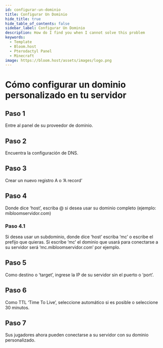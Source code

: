 ```yaml
---
id: configurar-un-dominio
title: Configurar Un Dominio
hide_title: true
hide_table_of_contents: false
sidebar_label: Configurar Un Dominio
description: How do I find you when I cannot solve this problem
keywords:
  - Template
  - Bloom.host
  - Pterodactyl Panel
  - Minecraft
image: https://bloom.host/assets/images/logo.png
---
```

# Cómo configurar un dominio personalizado en tu servidor

## Paso 1
Entre al panel de su proveedor de dominio.

## Paso 2
Encuentra la configuración de DNS.

## Paso 3
Crear un nuevo registro A o ‘A record’

## Paso 4
Donde dice ‘host’, escriba @ si desea usar su dominio completo (ejemplo: mibloomservidor.com)

### Paso 4.1
Si desea usar un subdominio, donde dice ‘host’ escriba ‘mc’ o escribe el prefijo que quieras. Si escribe ‘mc’ el dominio que usará para conectarse a su servidor será ‘mc.mibloomservidor.com’ por ejemplo.  

## Paso 5
Como destino o ‘target’, ingrese la IP de su servidor sin el puerto o ‘port’.

## Paso 6
Como TTL ‘Time To Live’, seleccione automático si es posible o seleccione 30 minutos.

## Paso 7
Sus jugadores ahora pueden conectarse a su servidor con su dominio personalizado.
